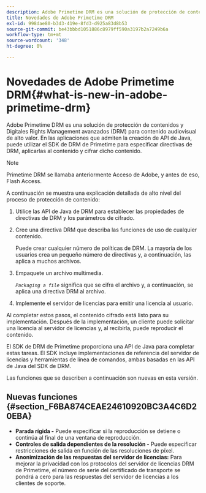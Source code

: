 ```yaml
---
description: Adobe Primetime DRM es una solución de protección de contenidos y Digitales Rights Management avanzados (DRM) para contenido audiovisual de alto valor. En las aplicaciones que admiten la creación de API de Java, puede utilizar el SDK de DRM de Primetime para especificar directivas de DRM, aplicarlas al contenido y cifrar dicho contenido.
title: Novedades de Adobe Primetime DRM
exl-id: 998dae80-b3d3-419e-8fd3-d925a83d8b53
source-git-commit: be43bbbd1051886c8979ff590a3197b2a7249b6a
workflow-type: tm+mt
source-wordcount: '348'
ht-degree: 0%

---
```


# Novedades de Adobe Primetime DRM{#what-is-new-in-adobe-primetime-drm}

Adobe Primetime DRM es una solución de protección de contenidos y Digitales Rights Management avanzados (DRM) para contenido audiovisual de alto valor. En las aplicaciones que admiten la creación de API de Java, puede utilizar el SDK de DRM de Primetime para especificar directivas de DRM, aplicarlas al contenido y cifrar dicho contenido.

>[!NOTE]
>
>Primetime DRM se llamaba anteriormente Acceso de Adobe, y antes de eso, Flash Access.

A continuación se muestra una explicación detallada de alto nivel del proceso de protección de contenido:

1. Utilice las API de Java de DRM para establecer las propiedades de directivas de DRM y los parámetros de cifrado.
1. Cree una directiva DRM que describa las funciones de uso de cualquier contenido.

   Puede crear cualquier número de políticas de DRM. La mayoría de los usuarios crea un pequeño número de directivas y, a continuación, las aplica a muchos archivos.
1. Empaquete un archivo multimedia.

   *`Packaging a file`* significa que se cifra el archivo y, a continuación, se aplica una directiva DRM al archivo.
1. Implemente el servidor de licencias para emitir una licencia al usuario.

Al completar estos pasos, el contenido cifrado está listo para su implementación. Después de la implementación, un cliente puede solicitar una licencia al servidor de licencias y, al recibirla, puede reproducir el contenido.

El SDK de DRM de Primetime proporciona una API de Java para completar estas tareas. El SDK incluye implementaciones de referencia del servidor de licencias y herramientas de línea de comandos, ambas basadas en las API de Java del SDK de DRM.

Las funciones que se describen a continuación son nuevas en esta versión.

## Nuevas funciones {#section_F6BA874CEAE24610920BC3A4C6D20EBA}

* **Parada rígida -** Puede especificar si la reproducción se detiene o continúa al final de una ventana de reproducción.
* **Controles de salida dependientes de la resolución -** Puede especificar restricciones de salida en función de las resoluciones de píxel.
* **Anonimización de las respuestas del servidor de licencias:** Para mejorar la privacidad con los protocolos del servidor de licencias DRM de Primetime, el número de serie del certificado de transporte se pondrá a cero para las respuestas del servidor de licencias a los clientes de soporte.

